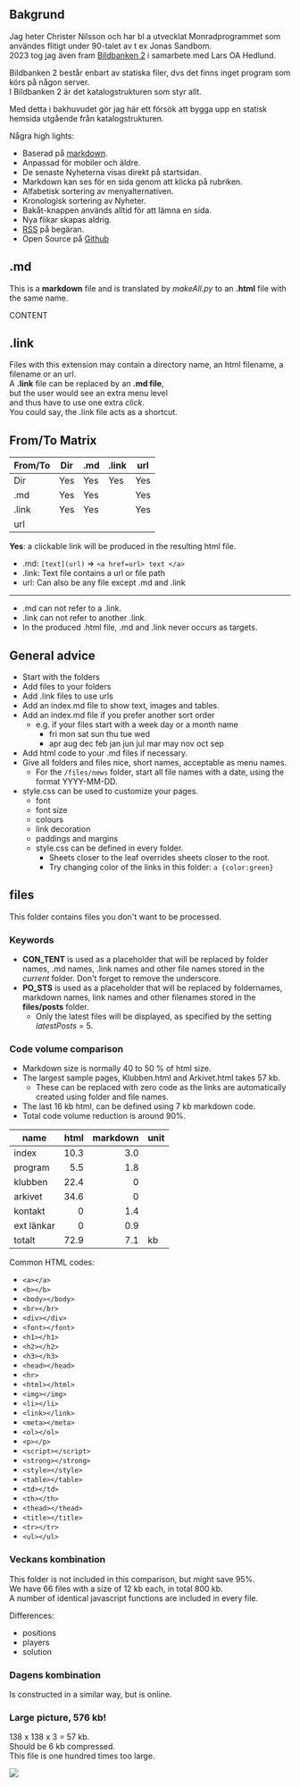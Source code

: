  ## Bakgrund

Jag heter Christer Nilsson och har bl a utvecklat Monradprogrammet som användes flitigt under 90-talet av t ex Jonas Sandbom.  
2023 tog jag även fram [Bildbanken 2](BB2?query=Seniorschack) i samarbete med Lars OA Hedlund.

Bildbanken 2 består enbart av statiska filer, dvs det finns inget program som körs på någon server.  
I Bildbanken 2 är det katalogstrukturen som styr allt.

Med detta i bakhuvudet gör jag här ett försök att bygga upp en statisk hemsida utgående från katalogstrukturen.

Några high lights:

* Baserad på [markdown](https://www.markdownguide.org/cheat-sheet/).
* Anpassad för mobiler och äldre.
* De senaste Nyheterna visas direkt på startsidan.
* Markdown kan ses för en sida genom att klicka på rubriken.
* Alfabetisk sortering av menyalternativen.
* Kronologisk sortering av Nyheter.
* Bakåt-knappen används alltid för att lämna en sida.
* Nya flikar skapas aldrig.
* [RSS](https://sv.wikipedia.org/wiki/RSS) på begäran.
* Open Source på [Github](https://github.com/ChristerNilsson/2023/blob/main/023B-SeniorSchack/makeAll.py)

## .md

This is a **markdown** file and is translated by *makeAll.py* to an **.html** file with the same name.

CONTENT

## .link

Files with this extension may contain a directory name, an html filename, a filename or an url.  
A **.link** file can be replaced by an **.md file**,  
but the user would see an extra menu level  
and thus have to use one extra *click*.  
You could say, the .link file acts as a shortcut.  

## From/To Matrix

From/To|Dir|.md|.link|url
-------|---|---|-----|---
Dir    |Yes|Yes|Yes  |Yes
.md    |Yes|Yes|     |Yes
.link  |Yes|Yes|     |Yes
url    |   |   |     |

**Yes**: a clickable link will be produced in the resulting html file.

* .md: ```[text](url)``` => ```<a href=url> text </a>```
* .link: Text file contains a url or file path
* url: Can also be any file except .md and .link
---
* .md can not refer to a .link.
* .link can not refer to another .link.
* In the produced .html file, .md and .link never occurs as targets.

## General advice

* Start with the folders
* Add files to your folders
* Add .link files to use urls
* Add an index.md file to show text, images and tables.
* Add an index.md file if you prefer another sort order
    * e.g. if your files start with a week day or a month name
        * fri mon sat sun thu tue wed
        * apr aug dec feb jan jun jul mar may nov oct sep
* Add html code to your .md files if necessary.
* Give all folders and files nice, short names, acceptable as menu names.
    * For the ```/files/news``` folder, start all file names with a date, using the format YYYY-MM-DD.
* style.css can be used to customize your pages.
    * font
    * font size
    * colours
    * link decoration
    * paddings and margins
    * style.css can be defined in every folder.
        * Sheets closer to the leaf overrides sheets closer to the root.
        * Try changing color of the links in this folder: ```a {color:green}```

## files

This folder contains files you don't want to be processed.

### Keywords

* **CON_TENT** is used as a placeholder that will be replaced by folder names, .md names, .link names and other file names stored in the *current* folder. Don't forget to remove the underscore.
* **PO_STS** is used as a placeholder that will be replaced by foldernames, markdown names, link names and other filenames stored in the **files/posts** folder.
    * Only the latest files will be displayed, as specified by the setting *latestPosts* = 5.

### Code volume comparison

* Markdown size is normally 40 to 50 % of html size.
* The largest sample pages, Klubben.html and Arkivet.html takes 57 kb.
    * These can be replaced with zero code as the links are automatically created using folder and file names.
* The last 16 kb html, can be defined using 7 kb markdown code.
* Total code volume reduction is around 90%.

name|html|markdown|unit
---|---:|---:|---
index|10.3|3.0
program|5.5|1.8
klubben|22.4|0
arkivet|34.6|0
kontakt|0|1.4
ext länkar|0|0.9
totalt|72.9|7.1|kb


Common HTML codes:

* ```<a></a>```
* ```<b></b>```
* ```<body></body>```
* ```<br></br>```
* ```<div></div>```
* ```<font></font>```
* ```<h1></h1>```
* ```<h2></h2>```
* ```<h3></h3>```
* ```<head></head>```
* ```<hr>```
* ```<html></html>```
* ```<img></img>```
* ```<li></li>```
* ```<link></link>```
* ```<meta></meta>```
* ```<ol></ol>```
* ```<p></p>```
* ```<script></script>```
* ```<strong></strong>```
* ```<style></style>```
* ```<table></table>```
* ```<td></td>```
* ```<th></th>```
* ```<thead></thead>```
* ```<title></title>```
* ```<tr></tr>```
* ```<ul></ul>```


### Veckans kombination

This folder is not included in this comparison, but might save 95%.  
We have 66 files with a size of 12 kb each, in total 800 kb.  
A number of identical javascript functions are included in every file.  

Differences:

* positions
* players
* solution

### Dagens kombination 

Is constructed in a similar way, but is online.

### Large picture, 576 kb!

138 x 138 x 3 = 57 kb.  
Should be 6 kb compressed.  
This file is one hundred times too large.  

![](KM_SrS_24.jpg)



